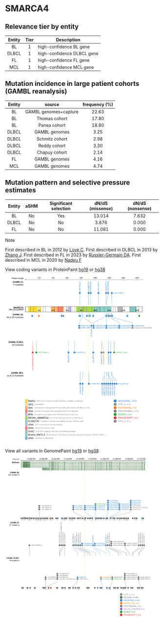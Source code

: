 # SMARCA4

## Relevance tier by entity

|Entity|Tier|Description               |
|:------:|:----:|--------------------------|
|BL    |1   |high-confidence BL gene   |
|DLBCL |1   |high-confidence DLBCL gene|
|FL    |1   |high-confidence FL gene   |
|MCL   |1   |high-confidence MCL gene  |

## Mutation incidence in large patient cohorts (GAMBL reanalysis)

|Entity|source               |frequency (%)|
|:------:|:---------------------:|:-------------:|
|BL    |GAMBL genomes+capture|22.63        |
|BL    |Thomas cohort        |17.80        |
|BL    |Panea cohort         |18.80        |
|DLBCL |GAMBL genomes        | 3.25        |
|DLBCL |Schmitz cohort       | 2.98        |
|DLBCL |Reddy cohort         | 3.30        |
|DLBCL |Chapuy cohort        | 2.14        |
|FL    |GAMBL genomes        | 4.16        |
|MCL   |GAMBL genomes        | 4.74        |

## Mutation pattern and selective pressure estimates

|Entity|aSHM|Significant selection|dN/dS (missense)|dN/dS (nonsense)|
|:------:|:----:|:---------------------:|:----------------:|:----------------:|
|BL    |No  |Yes                  |13.014          |7.632           |
|DLBCL |No  |No                   | 3.876          |0.000           |
|FL    |No  |No                   |11.081          |0.000           |


> [!NOTE]
> First described in BL in 2012 by [Love C](https://pubmed.ncbi.nlm.nih.gov/23143597). First described in DLBCL in 2013 by [Zhang J](https://pubmed.ncbi.nlm.nih.gov/23292937). First described in FL in 2023 by [Russler-Germain DA](https://pubmed.ncbi.nlm.nih.gov/37493986). First described in MCL in 2020 by [Nadeu F](https://pubmed.ncbi.nlm.nih.gov/32584970)


View coding variants in ProteinPaint [hg19](https://www.bcgsc.ca/downloads/morinlab/GAMBL/test/genes/SMARCA4_protein.html)  or [hg38](https://www.bcgsc.ca/downloads/morinlab/GAMBL/test/genes/SMARCA4_protein_hg38.html)

![image](images/proteinpaint/SMARCA4_NM_001128849.svg)

View all variants in GenomePaint [hg19](https://www.bcgsc.ca/downloads/morinlab/GAMBL/test/genes/SMARCA4.html)  or [hg38](https://www.bcgsc.ca/downloads/morinlab/GAMBL/test/genes/SMARCA4_hg38.html)

![image](images/proteinpaint/SMARCA4.svg)
